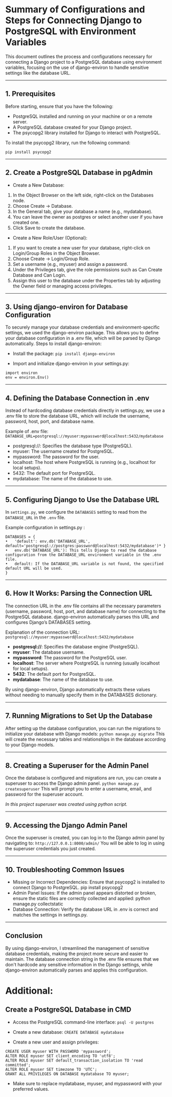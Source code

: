 # Summary of Configurations and Steps for Connecting Django to PostgreSQL with Environment Variables
This document outlines the process and configurations necessary for connecting a Django project to a PostgreSQL database using environment variables, focusing on the use of django-environ to handle sensitive settings like the database URL.
________________________________________
## 1. Prerequisites
Before starting, ensure that you have the following:
* PostgreSQL installed and running on your machine or on a remote server.
* A PostgreSQL database created for your Django project.
* The psycopg2 library installed for Django to interact with PostgreSQL.

To install the psycopg2 library, run the following command:

```pip install psycopg2```
________________________________________
## 2. Create a PostgreSQL Database in pgAdmin
*	Create a New Database:
1.	In the Object Browser on the left side, right-click on the Databases node.
2.	Choose Create -> Database.
3.	In the General tab, give your database a name (e.g., mydatabase).
4.	You can leave the owner as postgres or select another user if you have created one.
5.	Click Save to create the database.
*	Create a New Role/User (Optional):
1.	If you want to create a new user for your database, right-click on Login/Group Roles in the Object Browser.
2.	Choose Create -> Login/Group Role.
3.	Set a username (e.g., myuser) and assign a password.
4.	Under the Privileges tab, give the role permissions such as Can Create Database and Can Login.
5.	Assign this user to the database under the Properties tab by adjusting the Owner field or managing access privileges.

________________________________________
## 3. Using django-environ for Database Configuration
To securely manage your database credentials and environment-specific settings, we used the django-environ package. This allows you to define your database configuration in a .env file, which will be parsed by Django automatically.
Steps to install django-environ:

*	Install the package: 
```pip install django-environ```

*	Import and initialize django-environ in your settings.py: 

```
import environ
env = environ.Env()
```
________________________________________
## 4. Defining the Database Connection in .env
Instead of hardcoding database credentials directly in settings.py, we use a .env file to store the database URL, which will include the username, password, host, port, and database name.

Example of .env file:
```DATABASE_URL=postgresql://myuser:mypassword@localhost:5432/mydatabase```

*	postgresql://: Specifies the database type (PostgreSQL).
*	myuser: The username created for PostgreSQL.
*	mypassword: The password for the user.
*	localhost: The host where PostgreSQL is running (e.g., localhost for local setups).
*	5432: The default port for PostgreSQL.
*	mydatabase: The name of the database to use.
________________________________________

## 5. Configuring Django to Use the Database URL

In ```settings.py```, we configure the ```DATABASES``` setting to read from the ```DATABASE_URL``` in the ```.env``` file.

Example configuration in settings.py :
```
DATABASES = {
•	'default': env.db('DATABASE_URL', default='postgresql://postgres:password@localhost:5432/mydatabase')* }
•	env.db('DATABASE_URL'): This tells Django to read the database configuration from the DATABASE_URL environment variable in the .env file.
•	default: If the DATABASE_URL variable is not found, the specified default URL will be used.
}
```
________________________________________
## 6. How It Works: Parsing the Connection URL
The connection URL in the .env file contains all the necessary parameters (username, password, host, port, and database name) for connecting to the PostgreSQL database. django-environ automatically parses this URL and configures Django’s DATABASES setting.

Explanation of the connection URL:
```postgresql://myuser:mypassword@localhost:5432/mydatabase```

*	**postgresql://**: Specifies the database engine (PostgreSQL).
*	**myuser**: The database username.
*	**mypassword**: The password for the PostgreSQL user.
*	**localhost**: The server where PostgreSQL is running (usually localhost for local setups).
*	**5432**: The default port for PostgreSQL.
*	**mydatabase**: The name of the database to use.

By using django-environ, Django automatically extracts these values without needing to manually specify them in the DATABASES dictionary.
________________________________________
## 7. Running Migrations to Set Up the Database
After setting up the database configuration, you can run the migrations to initialize your database with Django models:
```python manage.py migrate```
This will create the necessary tables and relationships in the database according to your Django models.
________________________________________
## 8. Creating a Superuser for the Admin Panel
Once the database is configured and migrations are run, you can create a superuser to access the Django admin panel.
```python manage.py createsuperuser```
This will prompt you to enter a username, email, and password for the superuser account.

*In this project superuser was created using python script.*
________________________________________
## 9. Accessing the Django Admin Panel
Once the superuser is created, you can log in to the Django admin panel by navigating to:
```http://127.0.0.1:8000/admin/```
You will be able to log in using the superuser credentials you just created.
________________________________________
## 10. Troubleshooting Common Issues
*	Missing or Incorrect Dependencies: Ensure that psycopg2 is installed to connect Django to PostgreSQL.
pip install psycopg2
*	Admin Panel Issues: If the admin panel appears distorted or broken, ensure the static files are correctly collected and applied:
python manage.py collectstatic
*	Database Connection: Verify the database URL in .env is correct and matches the settings in settings.py.
________________________________________

## Conclusion
By using django-environ, I streamlined the management of sensitive database credentials, making the project more secure and easier to maintain. The database connection string in the .env file ensures that we don't hardcode any sensitive information in the Django settings, while django-environ automatically parses and applies this configuration.
 
# Additional: 

## Create a PostgreSQL Database in CMD

*	Access the PostgreSQL command-line interface: 
```psql -U postgres```

*	Create a new database: 
```CREATE DATABASE mydatabase```

*	Create a new user and assign privileges: 

```
CREATE USER myuser WITH PASSWORD 'mypassword';
ALTER ROLE myuser SET client_encoding TO 'utf8';
ALTER ROLE myuser SET default_transaction_isolation TO 'read committed';
ALTER ROLE myuser SET timezone TO 'UTC';
GRANT ALL PRIVILEGES ON DATABASE mydatabase TO myuser;
```


*   Make sure to replace mydatabase, myuser, and mypassword with your preferred values.

